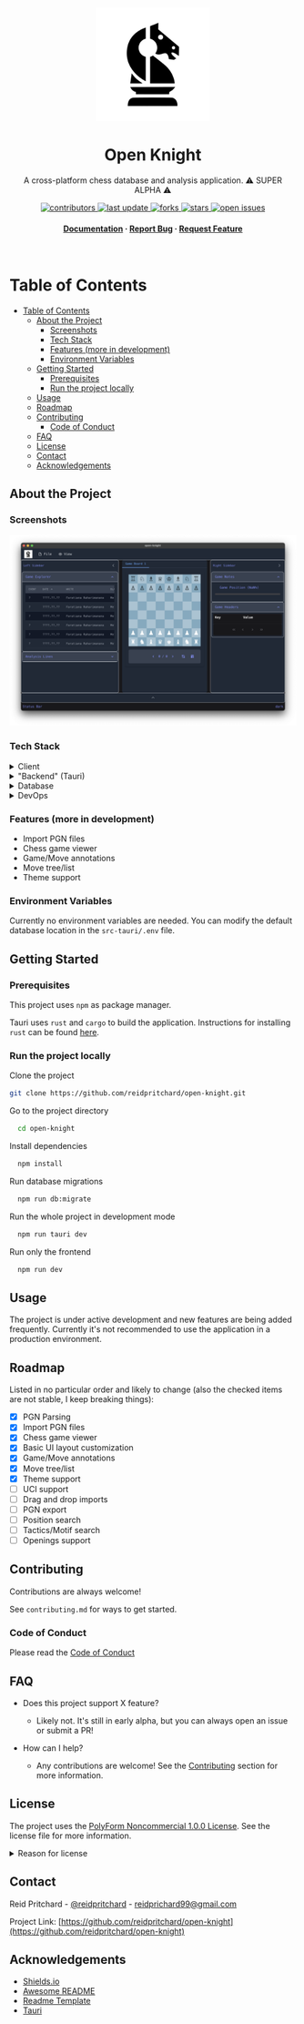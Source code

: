 <div align="center">

  <img src="docs/assets/logo.png" alt="logo" width="200" height="auto" />
  <h1>Open Knight</h1>
  
  <p>
    A cross-platform chess database and analysis application. ⚠️ SUPER ALPHA ⚠️
  </p>
  
<!-- Badges -->
<p>
  <a href="https://github.com/reidpritchard/open-knight/graphs/contributors">
    <img src="https://img.shields.io/github/contributors/reidpritchard/open-knight" alt="contributors" />
  </a>
  <a href="">
    <img src="https://img.shields.io/github/last-commit/reidpritchard/open-knight" alt="last update" />
  </a>
  <a href="https://github.com/reidpritchard/open-knight/network/members">
    <img src="https://img.shields.io/github/forks/reidpritchard/open-knight" alt="forks" />
  </a>
  <a href="https://github.com/reidpritchard/open-knight/stargazers">
    <img src="https://img.shields.io/github/stars/reidpritchard/open-knight" alt="stars" />
  </a>
  <a href="https://github.com/reidpritchard/open-knight/issues/">
    <img src="https://img.shields.io/github/issues/reidpritchard/open-knight" alt="open issues" />
  </a>
</p>

<h4>
    <a href="https://github.com/reidpritchard/open-knight">Documentation</a>
  <span> · </span>
    <a href="https://github.com/reidpritchard/open-knight/issues/">Report Bug</a>
  <span> · </span>
    <a href="https://github.com/reidpritchard/open-knight/issues/">Request Feature</a>
  </h4>
</div>

<br />

<!-- Table of Contents -->
# Table of Contents

<!-- @import "[TOC]" {cmd="toc" depthFrom=1 depthTo=6 orderedList=false} -->

<!-- code_chunk_output -->

- [Table of Contents](#table-of-contents)
  - [About the Project](#about-the-project)
    - [Screenshots](#screenshots)
    - [Tech Stack](#tech-stack)
    - [Features (more in development)](#features-more-in-development)
    - [Environment Variables](#environment-variables)
  - [Getting Started](#getting-started)
    - [Prerequisites](#prerequisites)
    - [Run the project locally](#run-the-project-locally)
  - [Usage](#usage)
  - [Roadmap](#roadmap)
  - [Contributing](#contributing)
    - [Code of Conduct](#code-of-conduct)
  - [FAQ](#faq)
  - [License](#license)
  - [Contact](#contact)
  - [Acknowledgements](#acknowledgements)

<!-- /code_chunk_output -->

<!-- About the Project -->
## About the Project

<!-- Screenshots -->
### Screenshots

<div align="center">
  <img src="docs/assets/UI-Nov29-2024.png" alt="Screenshot of the current Open Knight UI" />
</div>

<!-- TechStack -->
### Tech Stack

<details>
  <summary>Client</summary>
  <ul>
    <li><a href="https://www.typescriptlang.org/">Typescript</a></li>
    <li><a href="https://vuejs.org/">Vue.js</a></li>
    <li><a href="https://tailwindcss.com/">TailwindCSS</a></li>
    <li><a href="https://primevue.org/">PrimeVue Components</a></li>
  </ul>
</details>

<details>
  <summary>"Backend" (Tauri)</summary>
  <ul>
    <li><a href="https://www.rust-lang.org/">Rust</a></li>
    <li><a href="https://diesel.rs/">Diesel</a></li>
  </ul>
</details>

<details>
<summary>Database</summary>
  <ul>
    <li><a href="https://www.sqlite.org/">SQLite</a></li>
  </ul>
</details>

<details>
<summary>DevOps</summary>
  <ul>
    <li> TODO </li>
  </ul>
</details>

<!-- Features -->
### Features (more in development)

- Import PGN files
- Chess game viewer
- Game/Move annotations
- Move tree/list
- Theme support

<!-- Env Variables -->
### Environment Variables

Currently no environment variables are needed. You can modify the default database location in the `src-tauri/.env` file.

<!-- Getting Started -->
## Getting Started

<!-- Prerequisites -->
### Prerequisites

This project uses `npm` as package manager.

Tauri uses `rust` and `cargo` to build the application. Instructions for installing `rust` can be found [here](https://www.rust-lang.org/tools/install).

<!-- Installation -->
### Run the project locally

Clone the project

```bash
git clone https://github.com/reidpritchard/open-knight.git
```

Go to the project directory

```bash
  cd open-knight
```

Install dependencies

```bash
  npm install
```

Run database migrations

```bash
  npm run db:migrate
```

Run the whole project in development mode

```bash
  npm run tauri dev
```

Run only the frontend

```bash
  npm run dev
```

<!-- Usage -->
## Usage

The project is under active development and new features are being added frequently. Currently it's not recommended to use the application in a production environment.

<!-- Roadmap (in no particular order) -->
## Roadmap

Listed in no particular order and likely to change (also the checked items are not stable, I keep breaking things):

- [x] PGN Parsing
- [x] Import PGN files
- [x] Chess game viewer
- [x] Basic UI layout customization
- [x] Game/Move annotations
- [x] Move tree/list
- [x] Theme support
- [ ] UCI support
- [ ] Drag and drop imports
- [ ] PGN export
- [ ] Position search
- [ ] Tactics/Motif search
- [ ] Openings support

<!-- Contributing -->
## Contributing

Contributions are always welcome!

See `contributing.md` for ways to get started.

<!-- Code of Conduct -->
### Code of Conduct

Please read the [Code of Conduct](https://github.com/reidpritchard/open-knight/blob/main/docs/CODE_OF_CONDUCT.md)

<!-- FAQ -->
## FAQ

- Does this project support X feature?

  - Likely not. It's still in early alpha, but you can always open an issue or submit a PR!

- How can I help?

  - Any contributions are welcome! See the [Contributing](https://github.com/reidpritchard/open-knight/blob/main/CONTRIBUTING.md) section for more information.

<!-- License -->
## License

The project uses the [PolyForm Noncommercial 1.0.0 License](https://github.com/reidpritchard/open-knight/blob/main/docs/LICENSE.md). See the license file for more information.

<details>
<summary>Reason for license</summary>
I chose this license because I want to keep the project open source, but also want to ensure that it's not used in a way that is harmful to the development of the project. For example, I don't want a company making a profit off of the project without contributing back. I am open to more traditional OSI approved licenses in the future, but for now this one allows me to keep more control over the project. I'd rather move from this license to something more permissive in the future rather than the other way around.
</details>

<!-- Contact -->
## Contact

Reid Pritchard - [@reidpritchard](https://github.com/reidpritchard) - <reidprichard99@gmail.com>

Project Link: [https://github.com/reidpritchard/open-knight](https://github.com/reidpritchard/open-knight)

<!-- Acknowledgments -->
## Acknowledgements

- [Shields.io](https://shields.io/)
- [Awesome README](https://github.com/matiassingers/awesome-readme)
- [Readme Template](https://github.com/othneildrew/Best-README-Template)
- [Tauri](https://github.com/tauri-apps/tauri)
